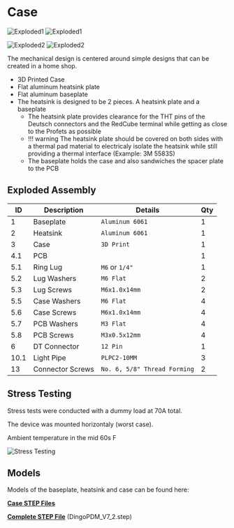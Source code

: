 # Case

![Exploded1](../images/ExplodedView1White.svg#only-dark)
![Exploded1](../images/ExplodedView1Black.svg#only-light)

![Exploded2](../images/ExplodedView2White.svg#only-dark)
![Exploded2](../images/ExplodedView2Black.svg#only-light)

The mechanical design is centered around simple designs that can be created in a home shop. 

* 3D Printed Case
* Flat aluminum heatsink plate
* Flat aluminum baseplate
* The heatsink is designed to be 2 pieces. A heatsink plate and a baseplate
    * The heatsink plate provides clearance for the THT pins of the Deutsch connectors and the RedCube terminal while getting as close to the Profets as possible
    * !!! warning
        The heatsink plate should be covered on both sides with a thermal pad material to electricaly isolate the heatsink while still providing a thermal interface (Example: 3M 5583S)
    * The baseplate holds the case and also sandwiches the spacer plate to the PCB

## Exploded Assembly

|  ID| Description         | Details                     | Qty |
|   -| ------------------- | --------------------------- | --- |
|   1| Baseplate           | `Aluminum 6061`             | 1   |
|   2| Heatsink            | `Aluminum 6061`             | 1   |
|   3| Case                | `3D Print`                  | 1   |
| 4.1| PCB                 |                             | 1   |
| 5.1| Ring Lug            | `M6` or `1/4"`              | 1   |
| 5.2| Lug Washers         | `M6 Flat`                   | 2   |
| 5.3| Lug Screws          | `M6x1.0x14mm`               | 2   |
| 5.5| Case Washers        | `M6 Flat`                   | 4   |
| 5.6| Case Screws         | `M6x1.0x14mm`               | 4   |
| 5.7| PCB Washers         | `M3 Flat`                   | 4   |
| 5.8| PCB Screws          | `M3x0.5x12mm`               | 4   |
|   6| DT Connector        | `12 Pin`                    | 1   |
|10.1| Light Pipe          | `PLPC2-10MM`                | 3   |
|  13| Connector Screws    | `No. 6, 5/8" Thread Forming`| 2   |

## Stress Testing

Stress tests were conducted with a dummy load at 70A total.

The device was mounted horizontaly (worst case).

Ambient temperature in the mid 60s F

![Stress Testing](../images/dingoPDM_StressTest.png)

## Models

Models of the baseplate, heatsink and case can be found here:

[**Case STEP Files**](https://github.com/corygrant/DingoPDM/tree/master/Export/V7.2/Case)

[**Complete STEP File**](https://github.com/corygrant/DingoPDM/tree/master/Export/V7.2) (DingoPDM_V7_2.step)